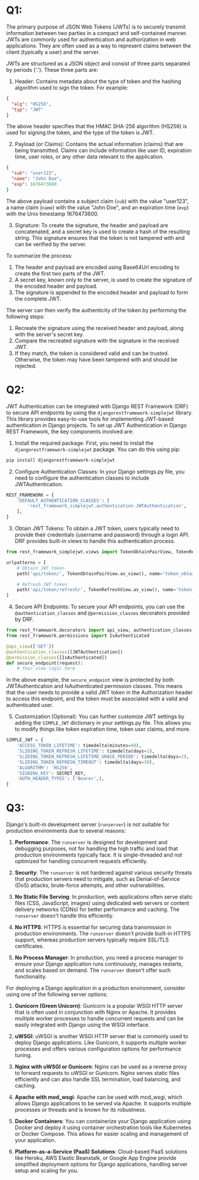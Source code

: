 # Q1:
The primary purpose of JSON Web Tokens (JWTs) is to securely transmit information between two parties in a compact and self-contained manner. JWTs are commonly used for authentication and authorization in web applications. They are often used as a way to represent claims between the client (typically a user) and the server.

JWTs are structured as a JSON object and consist of three parts separated by periods ('.'). These three parts are:

1. Header: Contains metadata about the type of token and the hashing algorithm used to sign the token. For example:

```json
{
  "alg": "HS256",
  "typ": "JWT"
}
```

The above header specifies that the HMAC SHA-256 algorithm (HS256) is used for signing the token, and the type of the token is JWT.

2. Payload (or Claims): Contains the actual information (claims) that are being transmitted. Claims can include information like user ID, expiration time, user roles, or any other data relevant to the application.

```json
{
  "sub": "user123",
  "name": "John Doe",
  "exp": 1676473600
}
```

The above payload contains a subject claim (`sub`) with the value "user123", a name claim (`name`) with the value "John Doe", and an expiration time (`exp`) with the Unix timestamp 1676473600.

3. Signature: To create the signature, the header and payload are concatenated, and a secret key is used to create a hash of the resulting string. This signature ensures that the token is not tampered with and can be verified by the server.

To summarize the process:

1. The header and payload are encoded using Base64Url encoding to create the first two parts of the JWT.
2. A secret key, known only to the server, is used to create the signature of the encoded header and payload.
3. The signature is appended to the encoded header and payload to form the complete JWT.

The server can then verify the authenticity of the token by performing the following steps:

1. Recreate the signature using the received header and payload, along with the server's secret key.
2. Compare the recreated signature with the signature in the received JWT.
3. If they match, the token is considered valid and can be trusted. Otherwise, the token may have been tampered with and should be rejected.

# Q2:
JWT Authentication can be integrated with Django REST Framework (DRF) to secure API endpoints by using the `djangorestframework-simplejwt` library. This library provides easy-to-use tools for implementing JWT-based authentication in Django projects. To set up JWT Authentication in Django REST Framework, the key components involved are:

1. Install the required package:
First, you need to install the `djangorestframework-simplejwt` package. You can do this using pip:

```bash
pip install djangorestframework-simplejwt
```

2. Configure Authentication Classes:
In your Django settings.py file, you need to configure the authentication classes to include JWTAuthentication.

```python
REST_FRAMEWORK = {
    'DEFAULT_AUTHENTICATION_CLASSES': [
        'rest_framework_simplejwt.authentication.JWTAuthentication',
    ],
}
```

3. Obtain JWT Tokens:
To obtain a JWT token, users typically need to provide their credentials (username and password) through a login API. DRF provides built-in views to handle this authentication process.

```python
from rest_framework_simplejwt.views import TokenObtainPairView, TokenRefreshView

urlpatterns = [
    # Obtain JWT token
    path('api/token/', TokenObtainPairView.as_view(), name='token_obtain_pair'),

    # Refresh JWT token
    path('api/token/refresh/', TokenRefreshView.as_view(), name='token_refresh'),
]
```

4. Secure API Endpoints:
To secure your API endpoints, you can use the `@authentication_classes` and `@permission_classes` decorators provided by DRF.

```python
from rest_framework.decorators import api_view, authentication_classes, permission_classes
from rest_framework.permissions import IsAuthenticated

@api_view(['GET'])
@authentication_classes([JWTAuthentication])
@permission_classes([IsAuthenticated])
def secure_endpoint(request):
    # Your view logic here
```

In the above example, the `secure_endpoint` view is protected by both JWTAuthentication and IsAuthenticated permission classes. This means that the user needs to provide a valid JWT token in the Authorization header to access this endpoint, and the token must be associated with a valid and authenticated user.

5. Customization (Optional):
You can further customize JWT settings by adding the `SIMPLE_JWT` dictionary in your settings.py file. This allows you to modify things like token expiration time, token user claims, and more.

```python
SIMPLE_JWT = {
    'ACCESS_TOKEN_LIFETIME': timedelta(minutes=60),
    'SLIDING_TOKEN_REFRESH_LIFETIME': timedelta(days=1),
    'SLIDING_TOKEN_REFRESH_LIFETIME_GRACE_PERIOD': timedelta(days=2),
    'SLIDING_TOKEN_REFRESH_TIMEOUT': timedelta(days=30),
    'ALGORITHM': 'HS256',
    'SIGNING_KEY': SECRET_KEY,
    'AUTH_HEADER_TYPES': ('Bearer',),
}
```

# Q3:
Django's built-in development server (`runserver`) is not suitable for production environments due to several reasons:

1. **Performance**: The `runserver` is designed for development and debugging purposes, not for handling the high traffic and load that production environments typically face. It is single-threaded and not optimized for handling concurrent requests efficiently.

2. **Security**: The `runserver` is not hardened against various security threats that production servers need to mitigate, such as Denial-of-Service (DoS) attacks, brute-force attempts, and other vulnerabilities.

3. **No Static File Serving**: In production, web applications often serve static files (CSS, JavaScript, images) using dedicated web servers or content delivery networks (CDNs) for better performance and caching. The `runserver` doesn't handle this efficiently.

4. **No HTTPS**: HTTPS is essential for securing data transmission in production environments. The `runserver` doesn't provide built-in HTTPS support, whereas production servers typically require SSL/TLS certificates.

5. **No Process Manager**: In production, you need a process manager to ensure your Django application runs continuously, manages restarts, and scales based on demand. The `runserver` doesn't offer such functionality.

For deploying a Django application in a production environment, consider using one of the following server options:

1. **Gunicorn (Green Unicorn)**: Gunicorn is a popular WSGI HTTP server that is often used in conjunction with Nginx or Apache. It provides multiple worker processes to handle concurrent requests and can be easily integrated with Django using the WSGI interface.

2. **uWSGI**: uWSGI is another WSGI HTTP server that is commonly used to deploy Django applications. Like Gunicorn, it supports multiple worker processes and offers various configuration options for performance tuning.

3. **Nginx with uWSGI or Gunicorn**: Nginx can be used as a reverse proxy to forward requests to uWSGI or Gunicorn. Nginx serves static files efficiently and can also handle SSL termination, load balancing, and caching.

4. **Apache with mod_wsgi**: Apache can be used with mod_wsgi, which allows Django applications to be served via Apache. It supports multiple processes or threads and is known for its robustness.

5. **Docker Containers**: You can containerize your Django application using Docker and deploy it using container orchestration tools like Kubernetes or Docker Compose. This allows for easier scaling and management of your application.

6. **Platform-as-a-Service (PaaS) Solutions**: Cloud-based PaaS solutions like Heroku, AWS Elastic Beanstalk, or Google App Engine provide simplified deployment options for Django applications, handling server setup and scaling for you.

